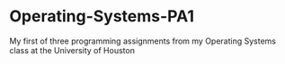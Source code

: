 # Operating-Systems-PA1
My first of three programming assignments from my Operating Systems class at the University of Houston
